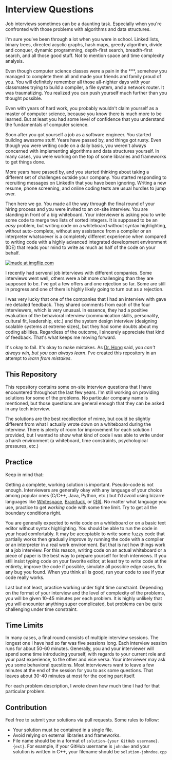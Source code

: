# Interview Questions

Job interviews sometimes can be a daunting task. Especially when you're
confronted with those problems with algorithms and data structures.

I'm sure you've been through a lot when you were in school. Linked lists,
binary trees, directed acyclic graphs, hash maps, greedy algorithm, divide and
conquer, dynamic programming, depth-first search, breadth-first search, and all
those good stuff. Not to mention space and time complexity analysis.

Even though computer science classes were a pain in the \*\*\*, somehow
you managed to complete them all and made your friends and family proud of
you. You will definitely remember all those all-nighter days with your
classmates trying to build a compiler, a file system, and a network router. It
was traumatizing. You realized you can push yourself much further than you
thought possible.

Even with years of hard work, you probably wouldn't claim yourself as a master
of computer science, because you know there is much more to be learned. But at
least you had some level of confidence that you understand the fundamentals of
computer science.

Soon after you got yourself a job as a software engineer. You started building
awesome stuff. Years have passed by, and things got rusty. Even though you were
writing code on a daily basis, you weren't always concerned with implementing
algorithms and data structures yourself. In many cases, you were working on the
top of some libraries and frameworks to get things done.

More years have passed by, and you started thinking about taking a different
set of challenges outside your company. You started responding to recruiting
messages on LinkedIn that you have been ignoring. Writing a new resume, phone
screening, and online coding tests are usual hurdles to jump over.

Then here we go. You made all the way through the final round of your hiring
process and you were invited to an on-site interview. You are standing in front
of a big whiteboard. Your interviewer is asking you to write some code to merge
two lists of sorted integers. It is supposed to be an *easy* problem, but
writing code on a whiteboard without syntax highlighting, without
auto-complete, without any assistance from a compiler or an interpreter
whatsoever is a completely different experience when compared to writing code
with a highly advanced integrated development environment (IDE) that reads your
mind to write as much as half of the code on your behalf.

<a href="https://imgflip.com/i/2cuu5x">
  <img src="https://github.com/suminb/interview-questions/raw/master/joker.jpg" title="made at imgflip.com"/>
</a>

I recently had serveral job interviews with different companies. Some
interviews went well, others were a bit more challenging than they are supposed
to be. I've got a few offers and one rejection so far. Some are still
in progress and one of them is highly likely going to turn out as a rejection.

I was very lucky that one of the companies that I had an interview with gave me
detailed feedback. They shared comments from each of the four interviewers, which
is very unusual. In essence, they had a positive evaluation of the behavioral
interview (communication skills, personality, cultural fit, leadership, etc.)
and the system design interview (designing scalable systems at extreme sizes),
but they had some doubts about my coding abilities. Regardless of the outcome,
I sincerely appreciate that kind of feedback. That's what keeps me moving
forward.

It's okay to fail. It's okay to make mistakes. As [Dr.
Hong](http://www.romela.org/dr-dennis-hong/) said, *you can't always win, but
you can always learn*. I've created this repository in an attempt to *learn
from mistakes*.


## This Repository

This repository contains some on-site interview questions that I have
encountered throughout the last few years. I'm still working on providing
solutions for some of the problems. No particular company name is mentioned,
but those questions are general enough that they can be asked in any tech
interview.

The solutions are the best recollection of mime, but could be slightly
different from what I actually wrote down on a whiteboard during the interview.
There is plenty of room for improvement for each solution I provided, but I
wanted to show what kind of code I was able to write under a harsh environment
(a whiteboard, time constraints, psychological pressures, etc.)


## Practice

Keep in mind that:

Getting a complete, working solution is important. Pseudo-code is not enough.
Interviewers are generally okay with any language of your choice among popular
ones (C/C++, Java, Python, etc.) but I'd avoid using bizarre languages like
[Whitespace](https://en.wikipedia.org/wiki/Whitespace_(programming_language)),
[Brainfuck](https://en.wikipedia.org/wiki/Brainfuck), or
[아희](https://aheui.github.io/specification.en). No matter what language you
use, practice to get *working* code with some time limit. Try to get all the
boundary conditions right.

You are generally expected to write code on a whiteboard or on a basic text
editor without syntax highlighting. You should be able to run the code in your
head comfortably. It may be acceptable to write some fuzzy code that partially
works then gradually improve by running the code with a compiler or an
interpreter in a real work environment. But that is not how things work at a
job interview. For this reason, writing code on an actual whiteboard or a piece
of paper is the best way to prepare yourself for tech interviews. If you still
insist typing code on your favorite editor, at least try to write code at the
entirety, improve the code if possible, simulate all possible edge cases, fix
any bug you found. When you think all is good, run your code to see if your
code really works.

Last but not least, practice working under tight time constraint. Depending on
the format of your interview and the level of complexity of the problems, you
will be given 10-45 minutes per each problem. It is highly unlikely that you
will encounter anything super complicated, but problems can be quite
challenging under time constraint.


## Time Limits

In many cases, a final round consists of multiple interview sessions. The
longest one I have had so far was five sessions long. Each interview session
runs for about 50-60 minutes. Generally, you and your interviewer will spend
some time introducing yourself, with regards to your current role and your past
experience, to the other and vice versa. Your interviewer may ask you some
behavioral questions. Most interviewers want to leave a few minutes at the end
of the session for you to ask some questions. That leaves about 30-40 minutes
at most for the coding part itself.

For each problem description, I wrote down how much time I had for that
particular problem.


## Contribution

Feel free to submit your solutions via pull requests. Some rules to follow:

- Your solution must be contained in a single file.
- Avoid relying on external libraries and frameworks.
- File name should be in a format of `solution-{your GitHub username}.{ext}`.
  For example, if your GitHub username is `johndoe` and your solution is
  written in C++, your filename should be `solution-johndoe.cpp`
